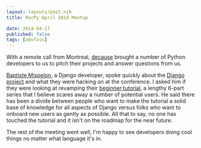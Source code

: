 ```yaml
---
layout: layouts/post.njk
title: RocPy April 2014 Meetup

date: 2014-04-17
published: false
tags: [advfoss]
---
```


With a remote call from Montreal, [decause](https://github.com/decause) brought a number of Python developers to us to pitch their projects and answer questions from us.

[Baptiste Mispelon](https://github.com/bmispelon), a Django developer, spoke quickly about the [Django project](https://www.djangoproject.com/) and what they were hacking on at the conference. I asked him if they were looking at revamping their [beginner tutorial](https://docs.djangoproject.com/en/1.6/intro/tutorial01/), a lengthy 6-part series that I believe scares away a number of potential users. He said there has been a divide between people who want to make the tutorial a solid base of knowledge for all aspects of Django versus folks who want to onboard new users as gently as possible. All that to say, no one has touched the tutorial and it isn't on the roadmap for the near future.

The rest of the meeting went well, I'm happy to see developers doing cool things no matter what language it's in.
